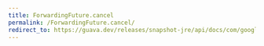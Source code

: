 ```yaml
---
title: ForwardingFuture.cancel
permalink: /ForwardingFuture.cancel/
redirect_to: https://guava.dev/releases/snapshot-jre/api/docs/com/google/common/util/concurrent/ForwardingFuture.html#cancel-boolean-
---
```

